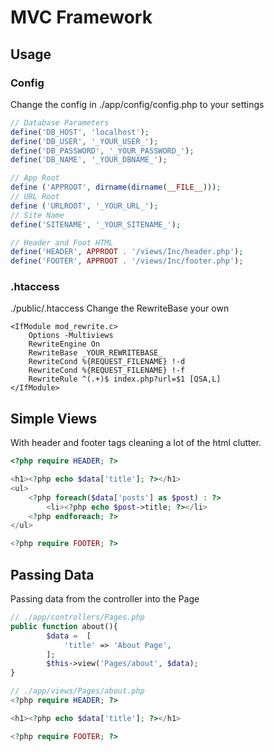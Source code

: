 # MVC Framework


## Usage

### Config

Change the config in ./app/config/config.php to your settings
```php
// Database Parameters
define('DB_HOST', 'localhost'); 
define('DB_USER', '_YOUR_USER_');
define('DB_PASSWORD', '_YOUR_PASSWORD_');
define('DB_NAME', '_YOUR_DBNAME_');

// App Root
define ('APPROOT', dirname(dirname(__FILE__)));
// URL Root
define ('URLROOT', '_YOUR_URL_');
// Site Name
define('SITENAME', '_YOUR_SITENAME_');

// Header and Foot HTML
define('HEADER', APPROOT . '/views/Inc/header.php');
define('FOOTER', APPROOT . '/views/Inc/footer.php');
```

### .htaccess
./public/.htaccess
Change the RewriteBase your own
```
<IfModule mod_rewrite.c>
    Options -Multiviews
    RewriteEngine On
    RewriteBase _YOUR_REWRITEBASE_
    RewriteCond %{REQUEST_FILENAME} !-d
    RewriteCond %{REQUEST_FILENAME} !-f
    RewriteRule ^(.+)$ index.php?url=$1 [QSA,L]
</IfModule>
```



## Simple Views
With header and footer tags cleaning a lot of the html clutter.
```php
<?php require HEADER; ?>

<h1><?php echo $data['title']; ?></h1>
<ul>
    <?php foreach($data['posts'] as $post) : ?>
        <li><?php echo $post->title; ?></li>
    <?php endforeach; ?>
</ul>

<?php require FOOTER; ?>
```

## Passing Data
Passing data from the controller into the Page

```php
// ./app/controllers/Pages.php
public function about(){
        $data =  [
            'title' => 'About Page',
        ];
        $this->view('Pages/about', $data);
}

// ./app/views/Pages/about.php
<?php require HEADER; ?>

<h1><?php echo $data['title']; ?></h1>

<?php require FOOTER; ?>
```
